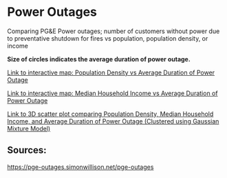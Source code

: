 # Power Outages

Comparing PG&E Power outages; number of customers without power due to preventative shutdown for fires vs population, population density, or income

**Size of circles indicates the average duration of power outage.**

[Link to interactive map: Population Density vs Average Duration of Power Outage](https://conwayhsieh.github.io/PowerOutages/poweroutages_duration.html)

[Link to interactive map: Median Household Income vs Average Duration of Power Outage](https://conwayhsieh.github.io/PowerOutages/poweroutages_population_duration.html)

[Link to 3D scatter plot comparing Population Density, Median Household Income, and Average Duration of Power Outage (Clustered using Gaussian Mixture Model)](https://conwayhsieh.github.io/PowerOutages/cluster.html)

## Sources:

https://pge-outages.simonwillison.net/pge-outages
